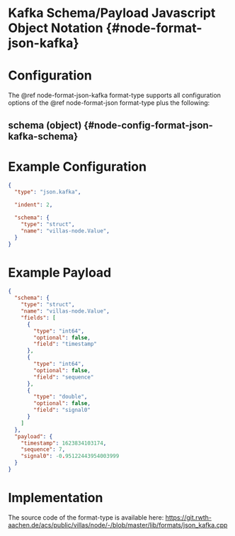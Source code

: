 # Kafka Schema/Payload Javascript Object Notation {#node-format-json-kafka}

# Configuration

The @ref node-format-json-kafka format-type supports all configuration options of the @ref node-format-json format-type plus the following:

## schema (object) {#node-config-format-json-kafka-schema}

# Example Configuration

```json
{
  "type": "json.kafka",

  "indent": 2,

  "schema": {
    "type": "struct",
    "name": "villas-node.Value",
  }
}
```

# Example Payload

```json
{
  "schema": {
    "type": "struct",
    "name": "villas-node.Value",
    "fields": [
      {
        "type": "int64",
        "optional": false,
        "field": "timestamp"
      },
      {
        "type": "int64",
        "optional": false,
        "field": "sequence"
      },
      {
        "type": "double",
        "optional": false,
        "field": "signal0"
      }
    ]
  },
  "payload": {
    "timestamp": 1623834103174,
    "sequence": 7,
    "signal0": -0.95122443954003999
  }
}
```

# Implementation

The source code of the format-type is available here:
https://git.rwth-aachen.de/acs/public/villas/node/-/blob/master/lib/formats/json_kafka.cpp

